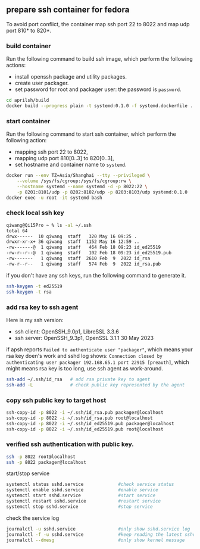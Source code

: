 ## prepare ssh container for fedora
To avoid port conflict, the container map ssh port 22 to 8022 and map udp port 810* to 820*.

### build container
Run the following command to build ssh image, which perform the following actions:
- install openssh package and utility packages.
- create user packager.
- set password for root and packager user: the password is `password`.

```sh
cd aprilsh/build
docker build --progress plain -t systemd:0.1.0 -f systemd.dockerfile .
```
### start container
Run the following command to start ssh container, which perform the following action:
- mapping ssh port 22 to 8022,
- mapping udp port 810[0..3] to 820[0..3],
- set hostname and container name to `systemd`.

```sh
docker run --env TZ=Asia/Shanghai --tty --privileged \
    --volume /sys/fs/cgroup:/sys/fs/cgroup:rw \
    --hostname systemd --name systemd -d -p 8022:22 \
    -p 8201:8101/udp -p 8202:8102/udp -p 8203:8103/udp systemd:0.1.0
docker exec -u root -it systemd bash
```
### check local ssh key
```sh
qiwang@Qi15Pro ~ % ls -al ~/.ssh
total 64
drwx------  10 qiwang  staff   320 May 16 09:25 .
drwxr-xr-x+ 36 qiwang  staff  1152 May 16 12:59 ..
-rw-------@  1 qiwang  staff   464 Feb 18 09:23 id_ed25519
-rw-r--r--@  1 qiwang  staff   102 Feb 18 09:23 id_ed25519.pub
-rw-------   1 qiwang  staff  2610 Feb  9  2022 id_rsa
-rw-r--r--   1 qiwang  staff   574 Feb  9  2022 id_rsa.pub
```
if you don't have any ssh keys, run the following command to generate it.
```sh
ssh-keygen -t ed25519
ssh-keygen -t rsa
```
### add rsa key to ssh agent
Here is my ssh version:
- ssh client: OpenSSH_9.0p1, LibreSSL 3.3.6
- ssh server: OpenSSH_9.3p1, OpenSSL 3.1.1 30 May 2023

if apsh reports `Failed to authenticate user "packager"`, which means your rsa key doen's work and sshd log shows: `Connection closed by authenticating user packager 192.168.65.1 port 22915 [preauth]`, which might means rsa key is too long, use ssh agent as work-around.
```sh
ssh-add ~/.ssh/id_rsa   # add rsa private key to agent
ssh-add -L              # check public key represented by the agent
```
### copy ssh public key to target host
```sh
ssh-copy-id -p 8022 -i ~/.ssh/id_rsa.pub packager@localhost
ssh-copy-id -p 8022 -i ~/.ssh/id_rsa.pub root@localhost
ssh-copy-id -p 8022 -i ~/.ssh/id_ed25519.pub packager@localhost
ssh-copy-id -p 8022 -i ~/.ssh/id_ed25519.pub root@localhost
```

### verified ssh authentication with public key.
```sh
ssh -p 8022 root@localhost
ssh -p 8022 packager@localhost
```
start/stop service
```sh
systemctl status sshd.service             #check service status
systemctl enable sshd.service             #enable service
systemctl start sshd.service              #start service
systemctl restart sshd.service            #restart service
systemctl stop sshd.service               #stop service
```
check the service log
```sh
journalctl -u sshd.service                #only show sshd.service log
journalctl -f -u sshd.service             #keep reading the latest sshd.service log
journalctl --dmesg                        #only show kernel message
```
